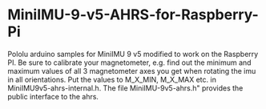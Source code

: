 # MiniIMU-9-v5-AHRS-for-Raspberry-Pi
Pololu arduino samples for MiniIMU 9 v5  modified to work on the Raspberry PI.
Be sure to calibrate your magnetometer, e.g. find out the minimum and maximum values of all 3 magnetometer axes you get when rotating the imu in all orientations. Put the values to M_X_MIN, M_X_MAX etc. in MiniIMU9v5-ahrs-internal.h.
The file MiniIMU-9v5-ahrs.h" provides the public interface to the ahrs.

